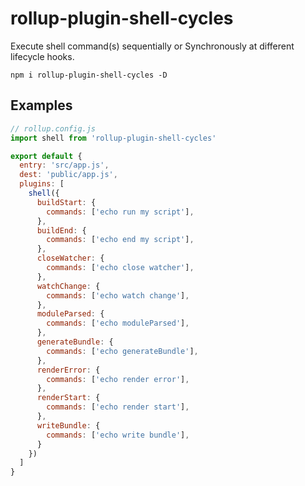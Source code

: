 # rollup-plugin-shell-cycles

Execute shell command(s) sequentially or Synchronously at different lifecycle hooks.

```
npm i rollup-plugin-shell-cycles -D
```

## Examples

```javascript
// rollup.config.js
import shell from 'rollup-plugin-shell-cycles'

export default {
  entry: 'src/app.js',
  dest: 'public/app.js',
  plugins: [
    shell({
      buildStart: {
        commands: ['echo run my script'],
      },
      buildEnd: {
        commands: ['echo end my script'],
      },
      closeWatcher: {
        commands: ['echo close watcher'],
      },
      watchChange: {
        commands: ['echo watch change'],
      },
      moduleParsed: {
        commands: ['echo moduleParsed'],
      },
      generateBundle: {
        commands: ['echo generateBundle'],
      },
      renderError: {
        commands: ['echo render error'],
      },
      renderStart: {
        commands: ['echo render start'],
      },
      writeBundle: {
        commands: ['echo write bundle'],
      }
    })
  ]
}
```